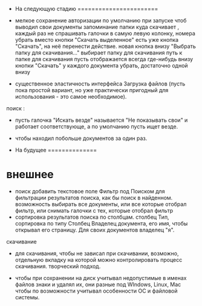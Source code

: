 * На следующую стадию
=======================

* мелкое
сохранение авторизации
по умолчанию при запуске чтоб выводил свои документы
запоминание папки куда скачивает , каждый раз не спрашивать
галочки в самую левую колонку, номера убрать
вместо кнопки "Скачать выделенное" есть уже кнопка "Скачать", на неё перенести действие.
новая кнопка внизу "Выбрать папку для скачивания..." выбирает папку для скачивания
путь к папке для скачивания пусть отображается всегда где-нибудь внизу
кнопки "Скачать" у каждого документа убрать, достаточно одной внизу 

* существенное
эластичность интерфейса
Загрузка файлов (пусть пока простой вариант, но уже практически пригодный для использования - это самое необходимое).

поиск : 
* пусть галочка "Искать везде" называется "Не показывать свои" и работает соответствующе, а по умолчанию пусть ищет везде.
* чтобы находил побольше документов за один раз.


* На будущее
==============


внешнее
=========

* поиск
добавить текстовое поле Фильтр под Поиском для фильтрации результатов поиска, как бы поиск в найденном.
возможность выбирать все документы, или все которые отобрал фильтр, или снимать галочки с тех, которые отобрал фильтр
* сортировка результатов поиска по столбцам.
столбец Тип, сортировка по типу Столбец Владелец документа, его имя, чтобы открывал его страницу. Для своих документов владелец "я".

скачивание
* для скачивания, чтобы не зависал при скачивании, возможно, отдельную вкладку на которой можно контролировать процесс скачивания. творческий подход.

* чтобы при сохранении на диск учитывал недопустимые в именах файлов знаки и удалял их, они разные под WIndows, Linux, Mac чтобы по возможности учитывал особенности ОС и файловой системы.